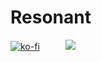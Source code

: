 # Resonant

[![ko-fi](https://ko-fi.com/img/githubbutton_sm.svg)](https://ko-fi.com/B0B817OJJ2)⠀⠀⠀⠀[![](https://dcbadge.limes.pink/api/server/https://discord.gg/dptDHp9p9k)](https://discord.gg/dptDHp9p9k)
